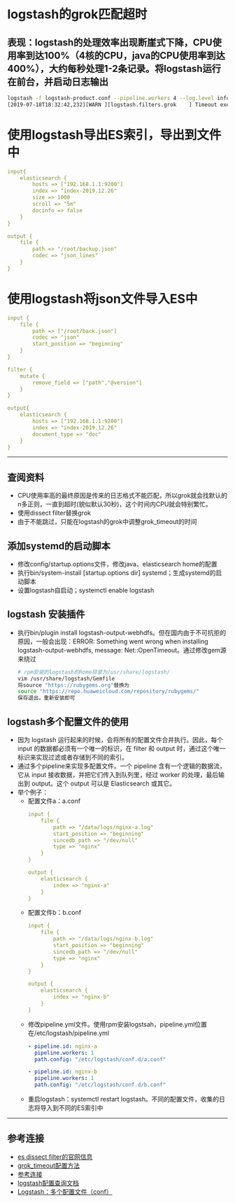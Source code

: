# logstash的grok匹配超时
## 表现：logstash的处理效率出现断崖式下降，CPU使用率到达100%（4核的CPU，java的CPU使用率到达400%），大约每秒处理1-2条记录。将logstash运行在前台，并启动日志输出
```bash
logstash -f logstash-product.conf --pipeline.workers 4 --log.level info
[2019-07-18T18:32:42,232][WARN ][logstash.filters.grok    ] Timeout executing grok '' against field 'message' with value 'Value too large to output (320 bytes)! First 255 chars are:
```
# 使用logstash导出ES索引，导出到文件中
```yaml
input{
    elasticsearch {
        hosts => ["192.168.1.1:9200"]
        index => "index-2019.12.26"
        size => 1000
        scroll => "5m"
        docinfo => false
    }
}

output {
    file {
        path => "/root/backup.json"
        codec => "json_lines"
    }
}
```
# 使用logstash将json文件导入ES中
```yaml
input {
    file {
        path => ["/root/back.json"]
        codec => "json"
        start_position => "beginning"
    }
}

filter {
    mutate {
        remove_field => ["path","@version"]
    }
}

output{
    elasticsearch {
        hosts => ["192.168.1.1:9200"]
        index => "index-2019.12.26"
        document_type => "doc"
    }
}

```
---
## 查阅资料
- CPU使用率高的最终原因是传来的日志格式不能匹配，所以grok就会找默认的n多正则，一直到超时(貌似默认30秒)，这个时间内CPU就会特别繁忙。
- 使用dissect filter替换grok
- 由于不能跳过，只能在logstash的grok中调整grok_timeout的时间
## 添加systemd的启动脚本
- 修改config/startup.options文件，修改java、elasticsearch home的配置
- 执行bin/system-install [startup.options dir] systemd；生成systemd的启动脚本
- 设置logstash自启动；systemctl enable logstash
## logstash 安装插件
- 执行bin/plugin install logstash-output-webhdfs。但在国内由于不可抗拒的原因，一般会出现：ERROR: Something went wrong when installing logstash-output-webhdfs, message: Net::OpenTimeout。通过修改gem源来绕过
  ```bash
  # rpm安装的logstash的home目录为/usr/share/logstash/
  vim /usr/share/logstash/Gemfile
  将source "https://rubygems.org"替换为
  source "https://repo.huaweicloud.com/repository/rubygems/"
  保存退出，重新安装即可
  ```
## logstash多个配置文件的使用
- 因为 logstash 运行起来的时候，会将所有的配置文件合并执行。因此，每个 input 的数据都必须有一个唯一的标识，在 filter 和 output 时，通过这个唯一标识来实现过滤或者存储到不同的索引。
- 通过多个pipeline来实现多配置文件。一个 pipeline 含有一个逻辑的数据流，它从 input 接收数据，并把它们传入到队列里，经过 worker 的处理，最后输出到 output。这个 output 可以是 Elasticsearch 或其它。
- 举个例子：
  - 配置文件a：a.conf
    ```yml
    input {
        file {
            path => "/data/logs/nginx-a.log"
          	start_position => "beginning"
            sincedb_path => "/dev/null"
            type => "nginx"
        }
    }

    output {
       	elasticsearch {
            index => "nginx-a" 
        }
    }
    ```
  - 配置文件b：b.conf
    ```yml
    input {
        file {
            path => "/data/logs/nginx-b.log"
          	start_position => "beginning"
            sincedb_path => "/dev/null"
            type => "nginx"
        }
    }

    output {
       	elasticsearch {
            index => "nginx-b"
        }
    }
    ```
  - 修改pipeline.yml文件。使用rpm安装logstsah，pipeline.yml位置在/etc/logstash/pipeline.yml
    ```yml
    - pipeline.id: nginx-a
      pipeline.workers: 1
      path.config: "/etc/logstash/conf.d/a.conf"

    - pipeline.id: nginx-b
      pipeline.workers: 1
      path.config: "/etc/logstash/conf.d/b.conf"
    ```
  - 重启logstash：systemctl restart logstash。不同的配置文件，收集的日志将导入到不同的ES索引中
---
## 参考连接
- [es dissect filter的官网信息](https://www.elastic.co/guide/en/logstash/current/plugins-filters-dissect.html)
- [grok_timeout配置方法](https://www.elastic.co/guide/en/logstash/current/plugins-filters-grok.html#plugins-filters-grok-timeout_millis)
- [参考连接](https://discuss.elastic.co/t/why-am-i-getting-groktimeout-for-a-my-simple-log/65847)
- [logstash配置查询文档](https://www.elastic.co/guide/en/logstash/current/index.html)
- [Logstash：多个配置文件（conf）](https://cloud.tencent.com/developer/article/1674717)